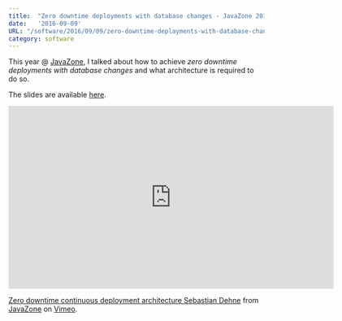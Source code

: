 ```yaml
---
title:  "Zero downtime deployments with database changes - JavaZone 2016"
date:   '2016-09-09'
URL: "/software/2016/09/09/zero-downtime-deplayments-with-database-changes.html"
category: software
---
```


This year @ [JavaZone](http://2016.javazone.no/), I talked about how to achieve 
*zero downtime deployments with database changes* and what architecture is required to do so.
 
The slides are available [here](/download/jz_2016/zero-downtime-deployments-with-db-changes.pdf).

<iframe src="https://player.vimeo.com/video/181905277" width="640" height="360" frameborder="0" webkitallowfullscreen mozallowfullscreen allowfullscreen></iframe> <p><a href="https://vimeo.com/181905277">Zero downtime continuous deployment architecture Sebastian Dehne</a> from <a href="https://vimeo.com/javazone">JavaZone</a> on <a href="https://vimeo.com">Vimeo</a>.</p>
